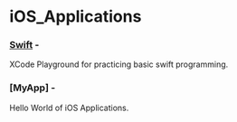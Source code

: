 #  iOS_Applications

### [Swift](https://github.com/gargpriyam21/iOS_Applications/tree/master/Swift) - 
XCode Playground for practicing basic swift programming.
### [MyApp] -
Hello World of iOS Applications.


